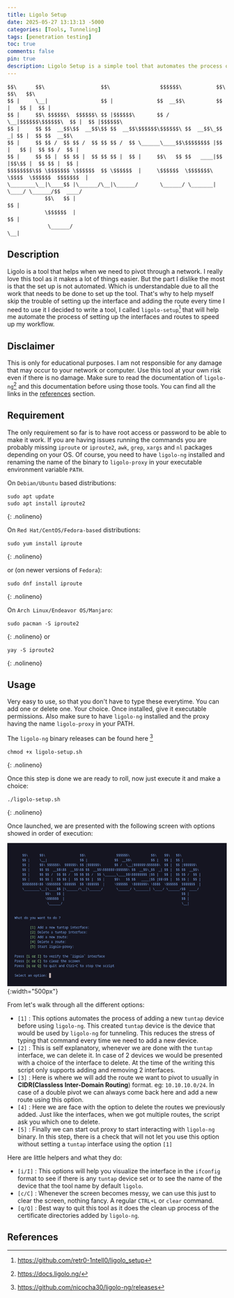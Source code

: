 ```yaml
---
title: Ligolo Setup
date: 2025-05-27 13:13:13 -5000
categories: [Tools, Tunneling]
tags: [penetration testing] 
toc: true
comments: false
pin: true
description: Ligolo Setup is a simple tool that automates the process of setting up the interfaces and routes to speed up your workflow.
---
```



    $$\      $$\                  $$\                $$$$$$\           $$\    $$\   $$\          
    $$ |     \__|                 $$ |              $$  __$$\          $$ |   $$ |  $$ |         
    $$ |     $$\ $$$$$$\  $$$$$$\ $$ |$$$$$$\       $$ /  \__|$$$$$$\$$$$$$\  $$ |  $$ |$$$$$$\  
    $$ |     $$ $$  __$$\$$  __$$\$$ $$  __$$\$$$$$$\$$$$$$\ $$  __$$\_$$  _| $$ |  $$ $$  __$$\ 
    $$ |     $$ $$ /  $$ $$ /  $$ $$ $$ /  $$ \______\____$$\$$$$$$$$ |$$ |   $$ |  $$ $$ /  $$ |
    $$ |     $$ $$ |  $$ $$ |  $$ $$ $$ |  $$ |     $$\   $$ $$   ____|$$ |$$\$$ |  $$ $$ |  $$ |
    $$$$$$$$\$$ \$$$$$$$ \$$$$$$  $$ \$$$$$$  |     \$$$$$$  \$$$$$$$\ \$$$$  \$$$$$$  $$$$$$$  |
    \________\__|\____$$ |\______/\__|\______/       \______/ \_______| \____/ \______/$$  ____/ 
                $$\   $$ |                                                             $$ |      
                \$$$$$$  |                                                             $$ |      
                 \______/                                                              \__|     



## Description

Ligolo is a tool that helps when we need to pivot through a network. I really love this tool as it makes a lot of things easier. But the part I dislike the most is that the set up is not automated. Which is understandable due to all the work that needs to be done to set up the tool. That's why to help myself skip the trouble of setting up the interface and adding the route every time I need to use it I decided to write a tool, I called `ligolo-setup`[^1] that will help me automate the process of setting up the interfaces and routes to speed up my workflow.  

## Disclaimer

This is only for educational purposes. I am not responsible for any damage that may occur to your network or computer. Use this tool at your own risk even if there is no damage. Make sure to read the documentation of `ligolo-ng`[^2] and this documentation before using those tools. You can find all the links in the [references](#references) section.
  
## Requirement

The only requirement so far is to have root access or password to be able to make it work. If you are having issues running the commands you are probably missing `iproute` or `iproute2`, `awk`, `grep`, `xargs` and `nl` packages depending on your OS. Of course, you need to have `ligolo-ng` installed and renaming the name of the binary to `ligolo-proxy` in your executable environment variable `PATH`.

On `Debian/Ubuntu` based distributions:
```
sudo apt update
sudo apt install iproute2
```
{: .nolineno}

On `Red Hat/CentOS/Fedora-based` distributions:
```
sudo yum install iproute
```
{: .nolineno}

or (on newer versions of `Fedora`):
```
sudo dnf install iproute
```
{: .nolineno}

On `Arch Linux/Endeavor OS/Manjaro`:
```
sudo pacman -S iproute2
```
{: .nolineno}
or
```
yay -S iproute2
```
{: .nolineno}

## Usage

Very easy to use, so that you don't have to type these everytime. You can add one or delete one. Your choice. Once installed, give it executable permissions. Also make sure to have `ligolo-ng` installed and the proxy having the name `ligolo-proxy` in your PATH.

The `ligolo-ng` binary releases can be found here [^3] 
```shell
chmod +x ligolo-setup.sh
```
{: .nolineno}

Once this step is done we are ready to roll, now just execute it and make a choice:
```shell
./ligolo-setup.sh
```
{: .nolineno}

Once launched, we are presented with the following screen with options showed in order of execution:

![homepage](Assets/Pictures/ligolo-setup/home-page.png){:width="500px"}

From let's walk through all the different options:
- `[1]` : This options automates the process of adding a new `tuntap` device before using `ligolo-ng`. This created `tuntap` device is the device that would be used by `ligolo-ng` for tunneling. This reduces the stress of typing that command every time we need to add a new device.
- `[2]` : This is self explanatory, whenever we are done with the `tuntap` interface, we can delete it. In case of 2 devices we would be presented with a choice of the interface to delete. At the time of the writing this script only supports adding and removing 2 interfaces.
- `[3]` : Here is where we will add the route we want to pivot to usually in **CIDR(Classless Inter-Domain Routing**) format. eg: `10.10.10.0/24`. In case of a double pivot we can always come back here and add a new route using this option.
- `[4]` : Here we are face with the option to delete the routes we previously added. Just like the interfaces, when we got multiple routes, the script ask you which one to delete.
- `[5]` : Finally we can start out proxy to start interacting with `ligolo-ng` binary. In this step, there is a check that will not let you use this option without setting a `tuntap` interface using the option `[1]`

Here are little helpers and what they do:
- `[i/I]` : This options will help you visualize the interface in the `ifconfig` format to see if there is any `tuntap` device set or to see the name of the device that the tool name by default `ligolo`.
- `[c/C]` : Whenever the screen becomes messy, we can use this just to clear the screen, nothing fancy. A regular `CTRL+L` or `clear` command.
- `[q/Q]` : Best way to quit this tool as it does the clean up process of the certificate directories added by `ligolo-ng`.




## References

[^1]: https://github.com/retr0-1ntell0/ligolo_setup

[^2]: https://docs.ligolo.ng/

[^3]: https://github.com/nicocha30/ligolo-ng/releases


